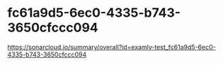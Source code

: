 # fc61a9d5-6ec0-4335-b743-3650cfccc094
https://sonarcloud.io/summary/overall?id=examly-test_fc61a9d5-6ec0-4335-b743-3650cfccc094
